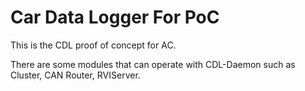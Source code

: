 # Car Data Logger For PoC

This is the CDL proof of concept for AC.

There are some modules that can operate with CDL-Daemon such as Cluster, CAN Router, RVIServer.

